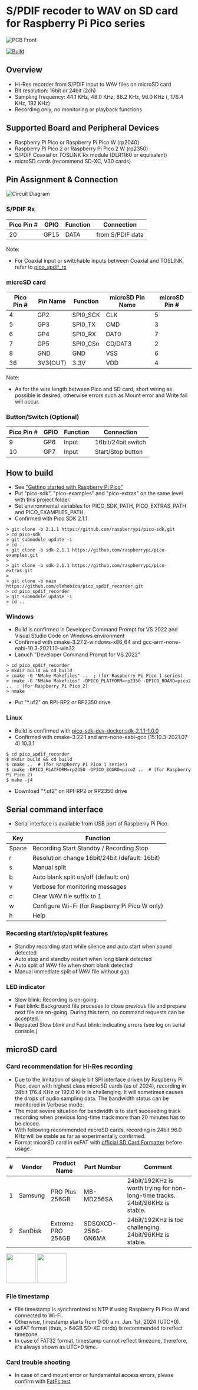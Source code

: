 # S/PDIF recoder to WAV on SD card for Raspberry Pi Pico series

![PCB Front](doc/pico_spdif_recorder_pcb_front.jpg)

[![Build](https://github.com/elehobica/pico_spdif_recorder/actions/workflows/build-binaries.yml/badge.svg)](https://github.com/elehobica/pico_spdif_recorder/actions/workflows/build-binaries.yml)

## Overview
* Hi-Res recorder from S/PDIF input to WAV files on microSD card
* Bit resolution: 16bit or 24bit (2ch)
* Sampling frequency: 44.1 KHz, 48.0 KHz, 88.2 KHz, 96.0 KHz (, 176.4 KHz, 192 KHz)
* Recording only, no monitoring or playback functions

## Supported Board and Peripheral Devices
* Raspberry Pi Pico or Raspberry Pi Pico W (rp2040)
* Raspberry Pi Pico 2 or Raspberry Pi Pico 2 W (rp2350)
* S/PDIF Coaxial or TOSLINK Rx module (DLR1160 or equivalent)
* microSD cards (recommend SD-XC, V30 cards)

## Pin Assignment & Connection

![Circuit Diagram](doc/pico_spdif_recorder_circuit.png)

### S/PDIF Rx
| Pico Pin # | GPIO | Function | Connection |
----|----|----|----
| 20 | GP15 | DATA | from S/PDIF data |

Note:
* For Coaxial input or switchable inputs between Coaxial and TOSLINK, refer to [pico_spdif_rx](https://github.com/elehobica/pico_spdif_rx/)

### microSD card

| Pico Pin # | Pin Name | Function | microSD Pin Name | microSD Pin # |
----|----|----|----|----
|  4 | GP2 | SPI0_SCK | CLK | 5 |
|  5 | GP3 | SPI0_TX | CMD | 3 |
|  6 | GP4 | SPI0_RX | DAT0 | 7 |
|  7 | GP5 | SPI0_CSn | CD/DAT3 | 2 |
|  8 | GND | GND | VSS | 6 |
| 36 | 3V3(OUT) | 3.3V | VDD | 4 |

Note:
* As for the wire length between Pico and SD card, short wiring as possible is desired, otherwise errors such as Mount error and Write fail will occur.

### Button/Switch (Optional)
| Pico Pin # | GPIO | Function | Connection |
----|----|----|----
| 9 | GP6 | Input | 16bit/24bit switch |
| 10 | GP7 | Input | Start/Stop button |

## How to build
* See ["Getting started with Raspberry Pi Pico"](https://datasheets.raspberrypi.org/pico/getting-started-with-pico.pdf)
* Put "pico-sdk", "pico-examples" and "pico-extras" on the same level with this project folder.
* Set environmental variables for PICO_SDK_PATH, PICO_EXTRAS_PATH and PICO_EXAMPLES_PATH
* Confirmed with Pico SDK 2.1.1
```
> git clone -b 2.1.1 https://github.com/raspberrypi/pico-sdk.git
> cd pico-sdk
> git submodule update -i
> cd ..
> git clone -b sdk-2.1.1 https://github.com/raspberrypi/pico-examples.git
>
> git clone -b sdk-2.1.1 https://github.com/raspberrypi/pico-extras.git
> 
> git clone -b main https://github.com/elehobica/pico_spdif_recorder.git
> cd pico_spdif_recorder
> git submodule update -i
> cd ..
```
### Windows
* Build is confirmed in Developer Command Prompt for VS 2022 and Visual Studio Code on Windows environment
* Confirmed with cmake-3.27.2-windows-x86_64 and gcc-arm-none-eabi-10.3-2021.10-win32
* Lanuch "Developer Command Prompt for VS 2022"
```
> cd pico_spdif_recorder
> mkdir build && cd build
> cmake -G "NMake Makefiles" ..  ; (for Raspberry Pi Pico 1 series)
> cmake -G "NMake Makefiles" -DPICO_PLATFORM=rp2350 -DPICO_BOARD=pico2 ..  ; (for Raspberry Pi Pico 2)
> nmake
```
* Put "*.uf2" on RPI-RP2 or RP2350 drive
### Linux
* Build is confirmed with [pico-sdk-dev-docker:sdk-2.1.1-1.0.0]( https://hub.docker.com/r/elehobica/pico-sdk-dev-docker)
* Confirmed with cmake-3.22.1 and arm-none-eabi-gcc (15:10.3-2021.07-4) 10.3.1
```
$ cd pico_spdif_recorder
$ mkdir build && cd build
$ cmake ..  # (for Raspberry Pi Pico 1 series)
$ cmake -DPICO_PLATFORM=rp2350 -DPICO_BOARD=pico2 ..  # (for Raspberry Pi Pico 2)
$ make -j4
```
* Download "*.uf2" on RPI-RP2 or RP2350 drive

## Serial command interface
* Serial interface is available from USB port of Raspberry Pi Pico.

| Key | Function |
----|----
| Space | Recording Start Standby / Recording Stop |
| r | Resolution change 16bit/24bit (default: 16bit) |
| s | Manual split |
| b | Auto blank split on/off (default: on) |
| v | Verbose for monitoring messages |
| c | Clear WAV file suffix to 1 |
| w | Configure Wi-Fi (for Raspberry Pi Pico W only) |
| h | Help |

### Recording start/stop/split features
* Standby recording start while silence and auto start when sound detected
* Auto stop and standby restart when long blank detected
* Auto split of WAV file when short blank detected
* Manual immediate split of WAV file without gap

### LED indicator
* Slow blink: Recording is on-going.
* Fast blink: Background file proceses to close previous file and prepare next file are on-going. During this term, no command requests can be accepted.
* Repeated Slow blink and Fast blink: indicating errors (see log on serial console.)

## microSD card
### Card recommendation for Hi-Res recording
* Due to the limitation of single bit SPI interface driven by Raspberry Pi Pico, even with highest class microSD cards (as of 2024), recording in 24bit 176.4 KHz or 192.0 KHz is challenging. It will sometimes causes the drops of audio sampling data. The bandwidth status can be monitored in Verbose mode.
* The most severe situation for bandwidth is to start suceeeding track recording when previous long-time track more than 20 minutes has to be closed.
* With following recommended microSD cards, recording in 24bit 96.0 KHz will be stable as far as experimentally confirmed.
* Format micorSD card in exFAT with [official SD Card Formatter](https://www.sdcard.org/downloads/formatter/) before usage. 

| # | Vendor | Product Name | Part Number | Comment |
----|----|----|----|----
| 1 | Samsung | PRO Plus 256GB | MB-MD256SA | 24bit/192KHz is worth trying for non-long-time tracks. 24bit/96KHz is stable. |
| 2 | SanDisk | Extreme PRO 256GB | SDSQXCD-256G-GN6MA | 24bit/192KHz is too challenging. 24bit/96KHz is stable. |

<img src="doc/samsung-pro-plus-256gb.jpg" width="80" />  <img src="doc/sandisk-extreme-pro-256gb.jpg" width="80" />

### File timestamp
* File timestamp is synchronized to NTP if using Raspberry Pi Pico W and connected to Wi-Fi.
* Otherwise, timestamp starts from 0:00 a.m. Jan. 1st, 2024 (UTC+0).
* exFAT format (thus, > 64GB SD-XC cards) is recommended to reflect timezone.
* In case of FAT32 format, timestamp cannot reflect timezone, therefore, it's always shown as UTC+0 time.

### Card trouble shooting
* In case of card mount error or fundamental access errors, please confirm with [FatFs test](lib/pico_fatfs_customized/test)
